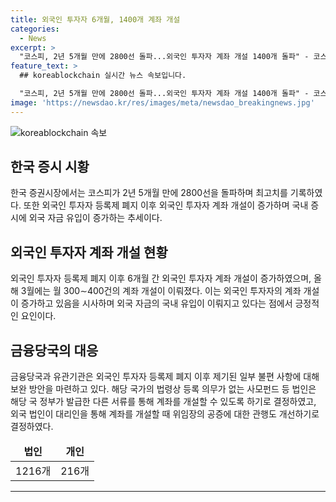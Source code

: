 ```yaml
---
title: 외국인 투자자 6개월, 1400개 계좌 개설
categories:
  - News
excerpt: >
  "코스피, 2년 5개월 만에 2800선 돌파...외국인 투자자 계좌 개설 1400개 돌파" - 코스피가 2년 5개월 만에 2800선을 돌파했다. 외국인 투자자 등록제가 폐지된 후 6개월 간 외국인 투자자 계좌가 1400개 이상 개설됐으며, 이는 국내 증시에 외국 자금 유입에 기여한 요인이 될 것으로 예상된다. 금융당국은 외국인 투자자 등록제 폐지 이후 제기된 불편 사항에 대해 보완 방안을 마련하고 있다.
feature_text: >
  ## koreablockchain 실시간 뉴스 속보입니다.

  "코스피, 2년 5개월 만에 2800선 돌파...외국인 투자자 계좌 개설 1400개 돌파" - 코스피가 2년 5개월 만에 2800선을 돌파했다. 외국인 투자자 등록제가 폐지된 후 6개월 간 외국인 투자자 계좌가 1400개 이상 개설됐으며, 이는 국내 증시에 외국 자금 유입에 기여한 요인이 될 것으로 예상된다. 금융당국은 외국인 투자자 등록제 폐지 이후 제기된 불편 사항에 대해 보완 방안을 마련하고 있다.
image: 'https://newsdao.kr/res/images/meta/newsdao_breakingnews.jpg'
---
```


<p><img src="https://newsdao.kr/res/images/meta/newsdao_breakingnews.jpg" alt="koreablockchain 속보" /></p>

<h2 data-ke-size="size26">한국 증시 시황</h2>

<p data-ke-size="size16">한국 증권시장에서는 코스피가 2년 5개월 만에 2800선을 돌파하며 최고치를 기록하였다. 또한 외국인 투자자 등록제 폐지 이후 외국인 투자자 계좌 개설이 증가하며 국내 증시에 외국 자금 유입이 증가하는 추세이다.</p>

<h2 data-ke-size="size26">외국인 투자자 계좌 개설 현황</h2>

<p data-ke-size="size16">외국인 투자자 등록제 폐지 이후 6개월 간 외국인 투자자 계좌 개설이 증가하였으며, 올해 3월에는 월 300∼400건의 계좌 개설이 이뤄졌다. 이는 외국인 투자자의 계좌 개설이 증가하고 있음을 시사하며 외국 자금의 국내 유입이 이뤄지고 있다는 점에서 긍정적인 요인이다.</p>

<h2 data-ke-size="size26">금융당국의 대응</h2>

<p data-ke-size="size16">금융당국과 유관기관은 외국인 투자자 등록제 폐지 이후 제기된 일부 불편 사항에 대해 보완 방안을 마련하고 있다. 해당 국가의 법령상 등록 의무가 없는 사모펀드 등 법인은 해당 국 정부가 발급한 다른 서류를 통해 계좌를 개설할 수 있도록 하기로 결정하였고, 외국 법인이 대리인을 통해 계좌를 개설할 때 위임장의 공증에 대한 관행도 개선하기로 결정하였다.</p>

<table>
<thead>
<tr>
<td style="text-align: center; height: 17px;"><b>법인</b></td>
<td style="text-align: center; height: 17px;"><b>개인</b></td>
</tr>
</thead>
<tbody>
<tr>
<td style="text-align: center; height: 17px;">1216개</td>
<td style="text-align: center; height: 17px;">216개</td>
</tr>
</tbody>
</table>

<hr>

<p data-ke-size="size16"></p>

